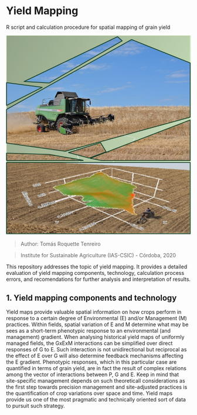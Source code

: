 # Yield Mapping 
R script and calculation procedure for spatial mapping of grain yield

![Image description](Cover.YM.jpg)

> Author: Tomás Roquette Tenreiro

> Institute for Sustainable Agriculture (IAS-CSIC) - Córdoba, 2020

This repository addresses the topic of yield mapping. It provides a detailed evaluation of yield mapping components, technology, calculation process errors, and recomendations for further analysis and interpretation of results. 

## 1. Yield mapping components and technology 

Yield maps provide valuable spatial information on how crops perform in response to a certain degree of Environmental (E) and/or Management (M) practices. Within fields, spatial variation of E and M determine what may be sees as a short-term phenotypic response to an environmental (and management) gradient. When analysing historical yield maps of uniformly managed fields, the GxExM interactions can be simplified over direct responses of G to E. Such  interaction is not unidirectional but reciprocal as the effect of E over G will also determine feedback mechanisms affecting the E gradient. Phenotypic responses, which in this particular case are quantified in terms of grain yield, are in fact the result of complex relations among the vector of interactions between P, G and E. Keep in mind that site-specific management depends on such theoreticall considerations as the first step towards precision management and site-adjusted practices is the quantification of crop variations over space and time. Yield maps provide us one of the most pragmatic and technically oriented sort of data to pursuit such strategy. 
